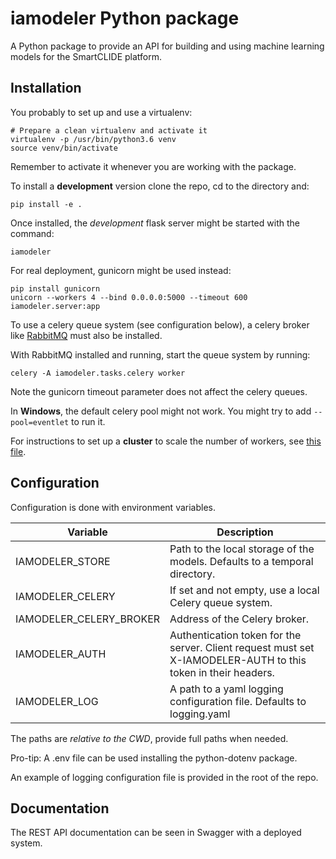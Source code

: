 # iamodeler Python package

A Python package to provide an API for building and using machine learning models for the SmartCLIDE platform.

## Installation

You probably to set up and use a virtualenv:

```
# Prepare a clean virtualenv and activate it
virtualenv -p /usr/bin/python3.6 venv
source venv/bin/activate
```

Remember to activate it whenever you are working with the package.

To install a **development** version clone the repo, cd to the directory and:

```
pip install -e .
```

Once installed, the *development* flask server might be started with the command:

```
iamodeler
```

For real deployment, gunicorn might be used instead:

```
pip install gunicorn
unicorn --workers 4 --bind 0.0.0.0:5000 --timeout 600 iamodeler.server:app
```

To use a celery queue system (see configuration below), a celery broker
like [RabbitMQ](https://www.rabbitmq.com/download.html) must also be installed.

With RabbitMQ installed and running, start the queue system by running:

```
celery -A iamodeler.tasks.celery worker
```

Note the gunicorn timeout parameter does not affect the celery queues.

In **Windows**, the default celery pool might not work. You might try to add `--pool=eventlet` to run it.

For instructions to set up a **cluster** to scale the number of workers, see [this file](docs/cluster.md).

## Configuration

Configuration is done with environment variables.

| Variable                 | Description                                                                                                   |
| ------------------------ | ------------------------------------------------------------------------------------------------------------- |
| IAMODELER\_STORE         | Path to the local storage of the models. Defaults to a temporal directory.                                    |
| IAMODELER\_CELERY        | If set and not empty, use a local Celery queue system.                                                        |
| IAMODELER\_CELERY\_BROKER| Address of the Celery broker.                                                                                 |
| IAMODELER\_AUTH          | Authentication token for the server. Client request must set X-IAMODELER-AUTH to this token in their headers. |
| IAMODELER\_LOG           | A path to a yaml logging configuration file. Defaults to logging.yaml                                         |

The paths are *relative to the CWD*, provide full paths when needed.

Pro-tip: A .env file can be used installing the python-dotenv package.

An example of logging configuration file is provided in the root of the repo.

## Documentation

The REST API documentation can be seen in Swagger with a deployed system.




